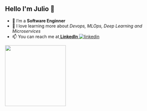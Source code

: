 ## Hello I'm Julio 👋

- 🔭 I’m a <b>Software Enginner</b>
- 🌱 I love learning more about <i>Devops, MLOps, Deep Learning and Microservices</i>
- 📫 You can reach me at<a href="www.linkedin.com/in/juliocnsouza"> <b>LinkedIn</b> <img src="https://i.stack.imgur.com/gVE0j.png" alt="linkedin"></a>

 <div>
  <a href="https://github.com/juliocnsouzadev">
  <img align="center" height="200em" src="https://github-readme-stats.vercel.app/api?username=juliocnsouzadev&show_icons=true&theme=dracula&include_all_commits=true&count_private=true"/>
  </a>
</div>
<br/>

<!--
**juliocnsouzadev/juliocnsouzadev** is a ✨ _special_ ✨ repository because its `README.md` (this file) appears on your GitHub profile.

Here are some ideas to get you started:

- 🔭 I’m currently working on ...
- 🌱 I’m currently learning ...
- 👯 I’m looking to collaborate on ...
- 🤔 I’m looking for help with ...
- 💬 Ask me about ...
- 📫 How to reach me: ...
- 😄 Pronouns: ...
- ⚡ Fun fact: ...
-->
